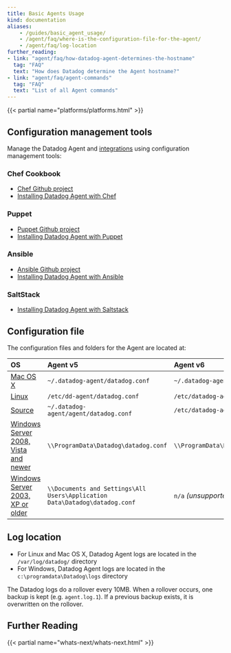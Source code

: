 ```yaml
---
title: Basic Agents Usage
kind: documentation
aliases:
    - /guides/basic_agent_usage/
    - /agent/faq/where-is-the-configuration-file-for-the-agent/
    - /agent/faq/log-location
further_reading:
- link: "agent/faq/how-datadog-agent-determines-the-hostname"
  tag: "FAQ"
  text: "How does Datadog determine the Agent hostname?"
- link: "agent/faq/agent-commands"
  tag: "FAQ"
  text: "List of all Agent commands"
---
```


{{< partial name="platforms/platforms.html" >}}

## Configuration management tools

Manage the Datadog Agent and [integrations][1] using configuration management tools:

### Chef Cookbook
* [Chef Github project][2]
* [Installing Datadog Agent with Chef][3]

### Puppet
* [Puppet Github project][4]
* [Installing Datadog Agent with Puppet][5]

### Ansible
* [Ansible Github project][6]
* [Installing Datadog Agent with Ansible][7]

### SaltStack

* [Installing Datadog Agent with Saltstack][8]

## Configuration file

The configuration files and folders for the Agent are located at:


| OS                                         | Agent v5                                                                   | Agent v6                             |
| :-------                                   | :--------                                                                  | :--------                            |
| [Mac OS X][9]                              | `~/.datadog-agent/datadog.conf`                                            | `~/.datadog-agent/datadog.yaml`      |
| [Linux][10]                                | `/etc/dd-agent/datadog.conf`                                               | `/etc/datadog-agent/datadog.yaml`    |
| [Source][11]                               | `~/.datadog-agent/agent/datadog.conf`                                      | `/etc/datadog-agent/datadog.yaml`    |
| [Windows Server 2008, Vista and newer][12] | `\\ProgramData\Datadog\datadog.conf`                                       | `\\ProgramData\Datadog\datadog.yaml` |
| [Windows Server 2003, XP or older][12]     | `\\Documents and Settings\All Users\Application Data\Datadog\datadog.conf` | `n/a` _(unsupported OS)_             |

## Log location

* For Linux and Mac OS X, Datadog Agent logs are located in the `/var/log/datadog/` directory
* For Windows, Datadog Agent logs are located in  the `c:\programdata\Datadog\logs` directory

The Datadog logs do a rollover every 10MB. When a rollover occurs, one backup is kept (e.g. `agent.log.1`). If a previous backup exists, it is overwritten on the rollover.

## Further Reading

{{< partial name="whats-next/whats-next.html" >}}

[1]: /integrations
[2]: https://github.com/DataDog/chef-datadog
[3]: https://app.datadoghq.com/account/settings#integrations/chef
[4]: https://github.com/DataDog/puppet-datadog-agent
[5]: https://app.datadoghq.com/account/settings#integrations/puppet
[6]: https://github.com/DataDog/ansible-datadog
[7]: https://app.datadoghq.com/account/settings#agent/ansible
[8]: https://github.com/DataDog/datadog-formula
[9]: /agent/basic_agent_usage/osx
[10]: /agent/basic_agent_usage/ubuntu
[11]: /agent/basic_agent_usage/source
[12]: /agent/basic_agent_usage/windows

